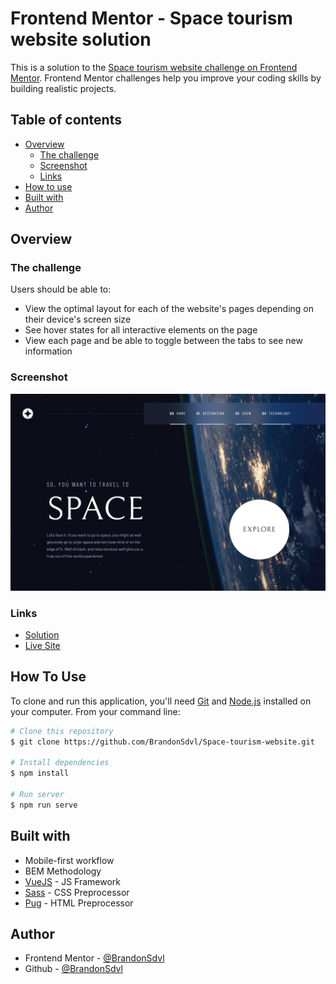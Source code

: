 # Frontend Mentor - Space tourism website solution

This is a solution to the [Space tourism website challenge on Frontend Mentor](https://www.frontendmentor.io/challenges/space-tourism-multipage-website-gRWj1URZ3). Frontend Mentor challenges help you improve your coding skills by building realistic projects.

## Table of contents

- [Overview](#overview)
  - [The challenge](#the-challenge)
  - [Screenshot](#screenshot)
  - [Links](#links)
- [How to use](#how-to-use)
- [Built with](#built-with)
- [Author](#author)

## Overview

### The challenge

Users should be able to:

- View the optimal layout for each of the website's pages depending on their device's screen size
- See hover states for all interactive elements on the page
- View each page and be able to toggle between the tabs to see new information

### Screenshot

![](./src/assets/screenshot.png)

### Links

- [Solution](https://www.frontendmentor.io/solutions/space-tourism-website-vue-sass-and-pug-Lo66q08J4)
- [Live Site](https://space-tourism-website-b.vercel.app/)

## How To Use

To clone and run this application, you'll need [Git](https://git-scm.com) and [Node.js](https://nodejs.org/en/download/) installed on your computer. From your command line:

```bash
# Clone this repository
$ git clone https://github.com/BrandonSdvl/Space-tourism-website.git

# Install dependencies
$ npm install

# Run server
$ npm run serve
```

## Built with

- Mobile-first workflow
- BEM Methodology
- [VueJS](https://v3.vuejs.org/) - JS Framework
- [Sass](https://sass-lang.com/) - CSS Preprocessor
- [Pug](https://pugjs.org/) - HTML Preprocessor

## Author

- Frontend Mentor - [@BrandonSdvl](https://www.frontendmentor.io/profile/BrandonSdvl)
- Github - [@BrandonSdvl](https://github.com/BrandonSdvl)
